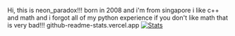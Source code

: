 Hi, this is neon_paradox!!!
born in 2008 and i'm from singapore
i like c++ and math and i forgot all of my python experience
if you don't like math that is very bad!!!
github-readme-stats.vercel.app
[![Stats](https://github-readme-stats.vercel.app/api?username=neonparadox&show_icons=true&theme=tokyonight&border_radius=10)](https://github.com/anuraghazra/github-readme-stats)
